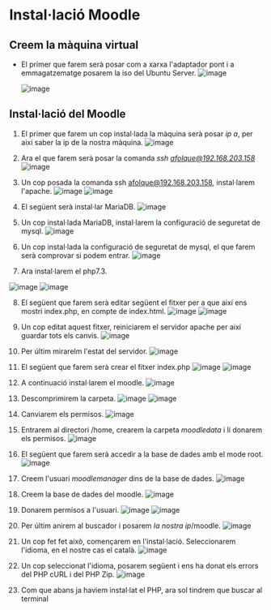# Instal·lació Moodle

## Creem la màquina virtual

- El primer que farem serà posar com a xarxa l'adaptador pont i a emmagatzematge posarem la iso del Ubuntu Server. 
  ![image](https://user-images.githubusercontent.com/104194793/204559342-0ed97402-51c3-4f1d-999e-5e88dedc91ec.png)

  ![image](https://user-images.githubusercontent.com/104194793/204559563-5299ccb1-32c6-4a49-970b-471310bf0814.png)

## Instal·lació del Moodle

1. El primer que farem un cop instal·lada la màquina serà posar *ip a*, per així saber la ip de la nostra màquina.
  ![image](https://user-images.githubusercontent.com/104194793/204563025-d0f12bf5-834b-4a99-a906-a9ffdeb75f90.png)
  
2. Ara el que farem serà posar la comanda *ssh afolque@192.168.203.158*
  ![image](https://user-images.githubusercontent.com/104194793/204563522-01e259c6-70bb-42c5-876e-6df93a8d2463.png)

3. Un cop posada la comanda ssh afolque@192.168.203.158, instal·larem l'apache.
   ![image](https://user-images.githubusercontent.com/104194793/204564056-b962205b-f2e7-4606-b6b0-2070c8987aab.png)
   ![image](https://user-images.githubusercontent.com/104194793/204564238-e9ba08f8-5fdf-4d5b-804a-8b4eeb068067.png)

4. El següent serà instal·lar MariaDB.
  ![image](https://user-images.githubusercontent.com/104194793/204564497-c8d2e548-0bc1-439e-ae7f-d1c6f16c692d.png)

5. Un cop instal·lada MariaDB, instal·larem la configuració de seguretat de mysql.
  ![image](https://user-images.githubusercontent.com/104194793/204564764-413ca477-4864-4b64-be04-5f7fd251df2a.png)

6. Un cop instal·lada la configuració de seguretat de mysql, el que farem serà comprovar si podem entrar. 
  ![image](https://user-images.githubusercontent.com/104194793/204566076-96d0afc6-bd7d-47b3-b213-88556be00f5f.png)
  
7. Ara instal·larem el php7.3.

  ![image](https://user-images.githubusercontent.com/104194793/204568233-a5ec0a09-0cf7-4f21-86e0-1b608c969777.png)
  ![image](https://user-images.githubusercontent.com/104194793/204568423-b641a827-a884-4224-9fde-654d0e4b4a1b.png)

8. El següent que farem serà editar següent el fitxer per a que així ens mostri index.php, en compte de index.html.
  ![image](https://user-images.githubusercontent.com/104194793/204569746-56b5baa4-0d3c-4317-b9b3-a9f4f6cb1e80.png)
  ![image](https://user-images.githubusercontent.com/104194793/204570053-40ebb10f-189a-4f5e-bbcd-f32e4a8386f3.png)
  
9. Un cop editat aquest fitxer, reiniciarem el servidor apache per així guardar tots els canvis. 
  ![image](https://user-images.githubusercontent.com/104194793/204570530-17003a40-f234-4cc4-bfe4-06506c0f3ab7.png)

10. Per últim mirarelm l'estat del servidor. 
  ![image](https://user-images.githubusercontent.com/104194793/204570829-7f67ac02-8185-43a4-90c6-608ca8cf5ca3.png)

11. El següent que farem serà crear el fitxer index.php
  ![image](https://user-images.githubusercontent.com/104194793/204572462-f491741a-1111-4bb1-98f6-9fbde64a5b5e.png)
  ![image](https://user-images.githubusercontent.com/104194793/204572686-846ff5fd-9ca6-4535-a8ac-95429c817ec6.png)

12. A continuació instal·larem el moodle.
  ![image](https://user-images.githubusercontent.com/104194793/204573166-501df8d3-93b4-4f42-8e67-d19276085142.png)

13. Descomprimirem la carpeta. 
  ![image](https://user-images.githubusercontent.com/104194793/204573505-5742c94e-10ab-4c4f-8b61-3af1f5837c52.png)
  ![image](https://user-images.githubusercontent.com/104194793/204573838-3958d8cf-5098-4e89-b345-328a8131235c.png)

14. Canviarem els permisos.
  ![image](https://user-images.githubusercontent.com/104194793/204574086-f9dc51d4-d7b0-4e7d-a393-84be405f55be.png)

15. Entrarem al directori /home, crearem la carpeta *moodledata* i li donarem els permisos.
  ![image](https://user-images.githubusercontent.com/104194793/204574676-821efd95-881e-4628-bf1d-8f0ec2989fd4.png)

16. El següent que farem serà accedir a la base de dades amb el mode root.
  ![image](https://user-images.githubusercontent.com/104194793/204574904-4d7a9552-0a2b-49a9-b208-3e6dee2701d0.png)

17. Creem l'usuari *moodlemanager* dins de la base de dades.
  ![image](https://user-images.githubusercontent.com/104194793/204575253-a2331d1f-957f-449a-a236-2105f827b206.png)

18. Creem la base de dades del moodle.
  ![image](https://user-images.githubusercontent.com/104194793/204575473-40fe57d6-dcdf-482b-a0a5-cdfb4f245a66.png)

19. Donarem permisos a l'usuari.
  ![image](https://user-images.githubusercontent.com/104194793/204575729-b3c09218-6f09-4341-b6a4-819c9f91dbf3.png)
  ![image](https://user-images.githubusercontent.com/104194793/204575839-9f57b5c5-960d-45d2-bbc0-0cfbf05f175c.png)

20. Per últim anirem al buscador i posarem *la nostra ip*/moodle.
    ![image](https://user-images.githubusercontent.com/104194793/204576133-97ab855b-0a3f-4d3c-b167-b4ec8a5fb3f0.png)

21. Un cop fet fet això, començarem en l'instal·lació. Seleccionarem l'idioma, en el nostre cas el català. 
    ![image](https://user-images.githubusercontent.com/104194793/205074582-45e6bf24-07c0-4751-8628-6145ee55ab1a.png)

22. Un cop seleccionat l'idioma, posarem següent i ens ha donat els errors del PHP cURL i del PHP Zip.
    ![image](https://user-images.githubusercontent.com/104194793/205075041-dabb22d6-942a-4750-908c-da4c37e87de0.png)


23. Com que abans ja haviem instal·lat el PHP, ara sol tindrem que buscar al terminal 
  


